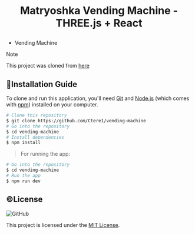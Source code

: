 <h1 align="center">
  <br>
  
   Matryoshka Vending Machine - THREE.js + React

</h1>

- Vending Machine

> [!Note]  
   This project was cloned from [here](https://gitlab.com/tchandelle/threejs-vending-machine)

## 💾Installation Guide
To clone and run this application, you'll need [Git](https://git-scm.com) and [Node.js](https://nodejs.org/en/download/) (which comes with [npm](http://npmjs.com))    installed on your computer. 
 
 ```bash
 # Clone this repository
 $ git clone https://github.com/Ctere1/vending-machine
 # Go into the repository
 $ cd vending-machine
 # Install dependencies
 $ npm install
 ```

 > For running the app:
 ```bash
 # Go into the repository
 $ cd vending-machine
 # Run the app
 $ npm run dev
 ```

## ©License
![GitHub](https://img.shields.io/github/license/Ctere1/vending-machine)

This project is licensed under the [MIT License](LICENSE).

